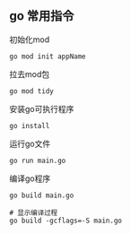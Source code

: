 ## go 常用指令
初始化mod
```
go mod init appName
```

拉去mod包
```
go mod tidy
```

安装go可执行程序
```
go install
```

运行go文件
```
go run main.go
```

编译go程序
```
go build main.go

# 显示编译过程
go build -gcflags=-S main.go
```